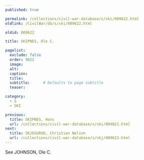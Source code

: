 ```yaml
---
published: true

permalink: /collections/civil-war-database/s/ski/009622.html
oldlink: /CivilWar/db/s/ski/009622.html

oldid: 009622

title: SKIPNES, Ole C.

pagelist:
  exclude: false
  order: 9622
  image: 
  alt:
  caption:
  title:
  subtitle:      # Defaults to page subtitle
  teaser:

category: 
  - S 
  - SKI

previous:
  title: SKIPNES, Hans
  url: /collections/civil-war-database/s/ski/009621.html  
next:
  title: SKJEGGRUD, Christian Nelson
  url: /collections/civil-war-database/s/skj/009623.html   
---
```

See JOHNSON, Ole C.
